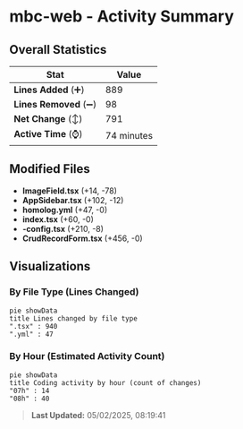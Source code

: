 # mbc-web - Activity Summary 

## Overall Statistics

| Stat                   | Value                                                             |
| ---------------------- | ----------------------------------------------------------------- |
| **Lines Added** (➕)   | 889                                          |
| **Lines Removed** (➖) | 98                                        |
| **Net Change** (↕)    | 791                |
| **Active Time** (⌚)   | 74 minutes |


## Modified Files
- **ImageField.tsx** (+14, -78)
- **AppSidebar.tsx** (+102, -12)
- **homolog.yml** (+47, -0)
- **index.tsx** (+60, -0)
- **-config.tsx** (+210, -8)
- **CrudRecordForm.tsx** (+456, -0)

## Visualizations

### By File Type (Lines Changed)

```mermaid
pie showData
title Lines changed by file type
".tsx" : 940
".yml" : 47
```

### By Hour (Estimated Activity Count)

```mermaid
pie showData
title Coding activity by hour (count of changes)
"07h" : 14
"08h" : 40
```


> **Last Updated:** 05/02/2025, 08:19:41